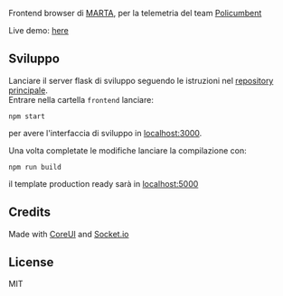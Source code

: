 Frontend browser di [MARTA](https://github.com/gabelluardo/marta), per la telemetria del team [Policumbent](http://www.policumbent.it/)

Live demo: [here](https://gabelluardo.github.io/frontend/)
## Sviluppo

Lanciare il server flask di sviluppo seguendo le istruzioni nel [repository principale](https://github.com/gabelluardo/marta).  
Entrare nella cartella `frontend` lanciare:

    npm start

per avere l'interfaccia di sviluppo in [localhost:3000](http://localhost:3000).

Una volta completate le modifiche lanciare la compilazione con:

    npm run build

il template production ready sarà in [localhost:5000](http://localhost:5000)

## Credits

Made with [CoreUI](https://github.com/coreui/coreui-react) and [Socket.io](https://github.com/socketio/socket.io-client)

## License

MIT
